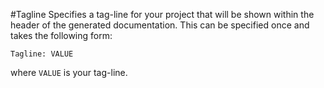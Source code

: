#Tagline
Specifies a tag-line for your project that will be shown within the header of the generated documentation. This can be specified once and takes the following form:

    Tagline: VALUE
    
where `VALUE` is your tag-line.

